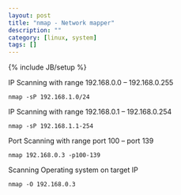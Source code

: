 ```yaml
---
layout: post
title: "nmap - Network mapper"
description: ""
category: [linux, system]
tags: []
---
```

{% include JB/setup %}


IP Scanning with range 192.168.0.0 – 192.168.0.255

    nmap -sP 192.168.1.0/24

IP Scanning with range 192.168.0.1 – 192.168.0.254

    nmap -sP 192.168.1.1-254

Port Scanning with range port 100 – port 139

    nmap 192.168.0.3 -p100-139 

Scanning Operating system on target IP

    nmap -O 192.168.0.3
